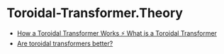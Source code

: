 # Toroidal-Transformer.Theory
- [How a Toroidal Transformer Works ⚡ What is a Toroidal Transformer](https://youtu.be/TPXtiJaSiKA)
- [Are toroidal transformers better?](https://youtu.be/wADMx_7kWt4)
